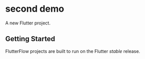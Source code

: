# second demo

A new Flutter project.

## Getting Started

FlutterFlow projects are built to run on the Flutter _stable_ release.
